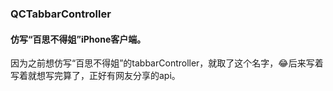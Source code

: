 ### QCTabbarController
#### 仿写“百思不得姐”iPhone客户端。
因为之前想仿写“百思不得姐”的tabbarController，就取了这个名字，😂后来写着写着就想写完算了，正好有网友分享的api。
